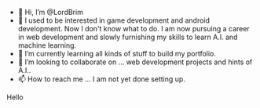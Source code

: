 - 👋 Hi, I’m @LordBrim
- 👀 I used to be interested in game development and android development. Now I don't know what to do. I am now pursuing a career in web development and slowly furnishing my skills to learn A.I. and machine learning.
- 🌱 I’m currently learning all kinds of stuff to build my portfolio.
- 💞️ I’m looking to collaborate on ... web development projects and hints of A.I..
- 📫 How to reach me ... I am not yet done setting up.

<!---
LordBrim/LordBrim is a ✨ special ✨ repository because its `README.md` (this file) appears on your GitHub profile.
You can click the Preview link to take a look at your changes.
--->

Hello
